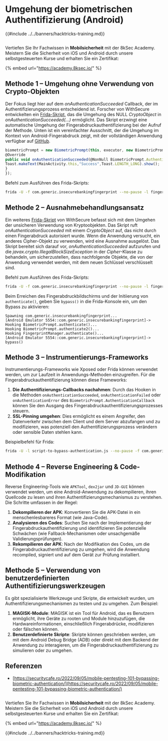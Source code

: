 # Umgehung der biometrischen Authentifizierung (Android)

{{#include ../../banners/hacktricks-training.md}}

<figure><img src="/images/image (2).png" alt=""><figcaption></figcaption></figure>

Vertiefen Sie Ihr Fachwissen in **Mobilsicherheit** mit der 8kSec Academy. Meistern Sie die Sicherheit von iOS und Android durch unsere selbstgesteuerten Kurse und erhalten Sie ein Zertifikat:

{% embed url="https://academy.8ksec.io/" %}

## **Methode 1 – Umgehung ohne Verwendung von Crypto-Objekten**

Der Fokus liegt hier auf dem _onAuthenticationSucceeded_ Callback, der im Authentifizierungsprozess entscheidend ist. Forscher von WithSecure entwickelten ein [Frida-Skript](https://github.com/WithSecureLABS/android-keystore-audit/blob/master/frida-scripts/fingerprint-bypass.js), das die Umgehung des NULL _CryptoObject_ in _onAuthenticationSucceeded(...)_ ermöglicht. Das Skript erzwingt eine automatische Umgehung der Fingerabdruckauthentifizierung bei der Aufruf der Methode. Unten ist ein vereinfachter Ausschnitt, der die Umgehung im Kontext von Android-Fingerabdruck zeigt, mit der vollständigen Anwendung verfügbar auf [GitHub](https://github.com/St3v3nsS/InsecureBanking).
```javascript
biometricPrompt = new BiometricPrompt(this, executor, new BiometricPrompt.AuthenticationCallback() {
@Override
public void onAuthenticationSucceeded(@NonNull BiometricPrompt.AuthenticationResult result) {
Toast.makeText(MainActivity.this,"Success",Toast.LENGTH_LONG).show();
}
});
```
Befehl zum Ausführen des Frida-Skripts:
```bash
frida -U -f com.generic.insecurebankingfingerprint --no-pause -l fingerprint-bypass.js
```
## **Methode 2 – Ausnahmebehandlungsansatz**

Ein weiteres [Frida-Skript](https://github.com/WithSecureLABS/android-keystore-audit/blob/master/frida-scripts/fingerprint-bypass-via-exception-handling.js) von WithSecure befasst sich mit dem Umgehen der unsicheren Verwendung von Kryptoobjekten. Das Skript ruft _onAuthenticationSucceeded_ mit einem _CryptoObject_ auf, das nicht durch einen Fingerabdruck autorisiert wurde. Wenn die Anwendung versucht, ein anderes Cipher-Objekt zu verwenden, wird eine Ausnahme ausgelöst. Das Skript bereitet sich darauf vor, _onAuthenticationSucceeded_ aufzurufen und die _javax.crypto.IllegalBlockSizeException_ in der _Cipher_-Klasse zu behandeln, um sicherzustellen, dass nachfolgende Objekte, die von der Anwendung verwendet werden, mit dem neuen Schlüssel verschlüsselt sind.

Befehl zum Ausführen des Frida-Skripts:
```bash
frida -U -f com.generic.insecurebankingfingerprint --no-pause -l fingerprint-bypass-via-exception-handling.js
```
Beim Erreichen des Fingerabdruckbildschirms und der Initiierung von `authenticate()`, geben Sie `bypass()` in die Frida-Konsole ein, um den Bypass zu aktivieren:
```
Spawning com.generic.insecurebankingfingerprint...
[Android Emulator 5554::com.generic.insecurebankingfingerprint]-> Hooking BiometricPrompt.authenticate()...
Hooking BiometricPrompt.authenticate2()...
Hooking FingerprintManager.authenticate()...
[Android Emulator 5554::com.generic.insecurebankingfingerprint]-> bypass()
```
## **Methode 3 – Instrumentierungs-Frameworks**

Instrumentierungs-Frameworks wie Xposed oder Frida können verwendet werden, um zur Laufzeit in Anwendungs-Methoden einzugreifen. Für die Fingerabdruckauthentifizierung können diese Frameworks:

1. **Die Authentifizierungs-Callbacks nachahmen**: Durch das Hooken in die Methoden `onAuthenticationSucceeded`, `onAuthenticationFailed` oder `onAuthenticationError` des `BiometricPrompt.AuthenticationCallback` können Sie den Ausgang des Fingerabdruckauthentifizierungsprozesses steuern.
2. **SSL-Pinning umgehen**: Dies ermöglicht es einem Angreifer, den Datenverkehr zwischen dem Client und dem Server abzufangen und zu modifizieren, was potenziell den Authentifizierungsprozess verändern oder sensible Daten stehlen kann.

Beispielbefehl für Frida:
```bash
frida -U -l script-to-bypass-authentication.js --no-pause -f com.generic.in
```
## **Methode 4 – Reverse Engineering & Code-Modifikation**

Reverse Engineering-Tools wie `APKTool`, `dex2jar` und `JD-GUI` können verwendet werden, um eine Android-Anwendung zu dekompilieren, ihren Quellcode zu lesen und ihren Authentifizierungsmechanismus zu verstehen. Die Schritte umfassen in der Regel:

1. **Dekompilieren der APK**: Konvertieren Sie die APK-Datei in ein menschenlesbareres Format (wie Java-Code).
2. **Analysieren des Codes**: Suchen Sie nach der Implementierung der Fingerabdruckauthentifizierung und identifizieren Sie potenzielle Schwächen (wie Fallback-Mechanismen oder unsachgemäße Validierungsprüfungen).
3. **Rekompilieren der APK**: Nach der Modifikation des Codes, um die Fingerabdruckauthentifizierung zu umgehen, wird die Anwendung recompiled, signiert und auf dem Gerät zur Prüfung installiert.

## **Methode 5 – Verwendung von benutzerdefinierten Authentifizierungswerkzeugen**

Es gibt spezialisierte Werkzeuge und Skripte, die entwickelt wurden, um Authentifizierungsmechanismen zu testen und zu umgehen. Zum Beispiel:

1. **MAGISK-Module**: MAGISK ist ein Tool für Android, das es Benutzern ermöglicht, ihre Geräte zu rooten und Module hinzuzufügen, die Hardwareinformationen, einschließlich Fingerabdrücke, modifizieren oder fälschen können.
2. **Benutzerdefinierte Skripte**: Skripte können geschrieben werden, um mit dem Android Debug Bridge (ADB) oder direkt mit dem Backend der Anwendung zu interagieren, um die Fingerabdruckauthentifizierung zu simulieren oder zu umgehen.

## Referenzen

- [https://securitycafe.ro/2022/09/05/mobile-pentesting-101-bypassing-biometric-authentication/](https://securitycafe.ro/2022/09/05/mobile-pentesting-101-bypassing-biometric-authentication/)

<figure><img src="/images/image (2).png" alt=""><figcaption></figcaption></figure>

Vertiefen Sie Ihr Fachwissen in **Mobilsicherheit** mit der 8kSec Academy. Meistern Sie die Sicherheit von iOS und Android durch unsere selbstgesteuerten Kurse und erhalten Sie ein Zertifikat:

{% embed url="https://academy.8ksec.io/" %}

{{#include ../../banners/hacktricks-training.md}}
